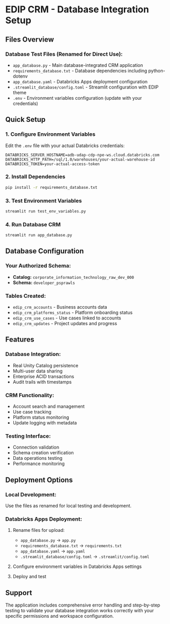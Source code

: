# EDIP CRM - Database Integration Setup

## Files Overview

### Database Test Files (Renamed for Direct Use):
- `app_database.py` - Main database-integrated CRM application
- `requirements_database.txt` - Database dependencies including python-dotenv
- `app_database.yaml` - Databricks Apps deployment configuration
- `.streamlit_database/config.toml` - Streamlit configuration with EDIP theme
- `.env` - Environment variables configuration (update with your credentials)

## Quick Setup

### 1. Configure Environment Variables
Edit the `.env` file with your actual Databricks credentials:

```env
DATABRICKS_SERVER_HOSTNAME=adb-udap-cdp-npe-ws.cloud.databricks.com
DATABRICKS_HTTP_PATH=/sql/1.0/warehouses/your-actual-warehouse-id
DATABRICKS_TOKEN=your-actual-access-token
```

### 2. Install Dependencies
```bash
pip install -r requirements_database.txt
```

### 3. Test Environment Variables
```bash
streamlit run test_env_variables.py
```

### 4. Run Database CRM
```bash
streamlit run app_database.py
```

## Database Configuration

### Your Authorized Schema:
- **Catalog:** `corporate_information_technology_raw_dev_000`
- **Schema:** `developer_psprawls`

### Tables Created:
- `edip_crm_accounts` - Business accounts data
- `edip_crm_platforms_status` - Platform onboarding status
- `edip_crm_use_cases` - Use cases linked to accounts
- `edip_crm_updates` - Project updates and progress

## Features

### Database Integration:
- Real Unity Catalog persistence
- Multi-user data sharing
- Enterprise ACID transactions
- Audit trails with timestamps

### CRM Functionality:
- Account search and management
- Use case tracking
- Platform status monitoring
- Update logging with metadata

### Testing Interface:
- Connection validation
- Schema creation verification
- Data operations testing
- Performance monitoring

## Deployment Options

### Local Development:
Use the files as renamed for local testing and development.

### Databricks Apps Deployment:
1. Rename files for upload:
   - `app_database.py` → `app.py`
   - `requirements_database.txt` → `requirements.txt`
   - `app_database.yaml` → `app.yaml`
   - `.streamlit_database/config.toml` → `.streamlit/config.toml`

2. Configure environment variables in Databricks Apps settings

3. Deploy and test

## Support

The application includes comprehensive error handling and step-by-step testing to validate your database integration works correctly with your specific permissions and workspace configuration.